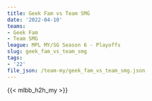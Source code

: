 ```yaml
---
title: Geek Fam vs Team SMG
date: '2022-04-10'
teams:
- Geek Fam
- Team SMG
league: MPL MY/SG Season 6 - Playoffs
slug: geek_fam_vs_team_smg
tags:
- '22'
file_json: /team-my/geek_fam_vs_team_smg.json
---
```


{{< mlbb_h2h_my >}}
